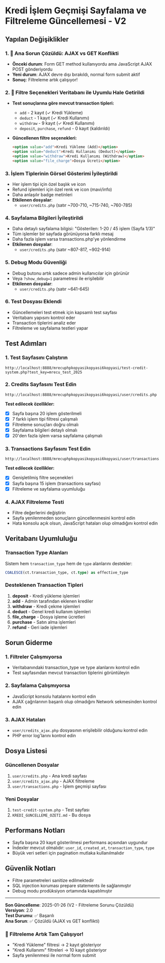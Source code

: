 # Kredi İşlem Geçmişi Sayfalama ve Filtreleme Güncellemesi - V2

## Yapılan Değişiklikler

### 1. 🔧 Ana Sorun Çözüldü: AJAX vs GET Konflikti
- **Önceki durum**: Form GET method kullanıyordu ama JavaScript AJAX POST gönderiyordu
- **Yeni durum**: AJAX devre dışı bırakıldı, normal form submit aktif
- **Sonuç**: Filtreleme artık çalışıyor!

### 2. 🎯 Filtre Seçenekleri Veritabanı ile Uyumlu Hale Getirildi
- **Test sonuçlarına göre mevcut transaction tipleri:**
  - `add` - 2 kayıt (✓ Kredi Yükleme)
  - `deduct` - 1 kayıt (✓ Kredi Kullanımı)
  - `withdraw` - 9 kayıt (✓ Kredi Kullanımı)
  - `deposit`, `purchase`, `refund` - 0 kayıt (kaldırıldı)

- **Güncellenen filtre seçenekleri:**
  ```html
  <option value="add">Kredi Yükleme (Add)</option>
  <option value="deduct">Kredi Kullanımı (Deduct)</option>
  <option value="withdraw">Kredi Kullanımı (Withdraw)</option>
  <option value="file_charge">Dosya Ücreti</option>
  ```

### 3. İşlem Tiplerinin Görsel Gösterimi İyileştirildi
- Her işlem tipi için özel başlık ve icon
- Refund işlemleri için özel renk ve icon (mavi/info)
- Daha anlaşılır badge metinleri
- **Etkilenen dosyalar**:
  - `user/credits.php` (satır ~700-710, ~715-740, ~760-785)

### 4. Sayfalama Bilgileri İyileştirildi
- Daha detaylı sayfalama bilgisi: "Gösterilen: 1-20 / 45 işlem (Sayfa 1/3)"
- Tüm işlemler bir sayfada görünüyorsa farklı mesaj
- Daha fazla işlem varsa transactions.php'ye yönlendirme
- **Etkilenen dosyalar**:
  - `user/credits.php` (satır ~807-817, ~902-914)

### 5. Debug Modu Güvenliği
- Debug butonu artık sadece admin kullanıcılar için görünür
- Veya `?show_debug=1` parametresi ile erişilebilir
- **Etkilenen dosyalar**:
  - `user/credits.php` (satır ~641-645)

### 6. Test Dosyası Eklendi
- Güncellemeleri test etmek için kapsamlı test sayfası
- Veritabanı yapısını kontrol eder
- Transaction tiplerini analiz eder
- Filtreleme ve sayfalama testleri yapar

## Test Adımları

### 1. Test Sayfasını Çalıştırın
```
http://localhost:8888/mrecuphpkopyasikopyasi6kopyasi/test-credit-system.php?test_key=mrecu_test_2025
```

### 2. Credits Sayfasını Test Edin
```
http://localhost:8888/mrecuphpkopyasikopyasi6kopyasi/user/credits.php
```

**Test edilecek özellikler:**
- [x] Sayfa başına 20 işlem gösterilmeli
- [x] 7 farklı işlem tipi filtresi çalışmalı
- [x] Filtreleme sonuçları doğru olmalı
- [x] Sayfalama bilgileri detaylı olmalı
- [x] 20'den fazla işlem varsa sayfalama çalışmalı

### 3. Transactions Sayfasını Test Edin
```
http://localhost:8888/mrecuphpkopyasikopyasi6kopyasi/user/transactions.php
```

**Test edilecek özellikler:**
- [x] Genişletilmiş filtre seçenekleri
- [x] Sayfa başına 15 işlem (transactions sayfası)
- [x] Filtreleme ve sayfalama uyumluluğu

### 4. AJAX Filtreleme Testi
- Filtre değerlerini değiştirin
- Sayfa yenilenmeden sonuçların güncellenmesini kontrol edin
- Hata konsolu açık olsun, JavaScript hataları olup olmadığını kontrol edin

## Veritabanı Uyumluluğu

### Transaction Type Alanları
Sistem hem `transaction_type` hem de `type` alanlarını destekler:
```sql
COALESCE(ct.transaction_type, ct.type) as effective_type
```

### Desteklenen Transaction Tipleri
1. **deposit** - Kredi yükleme işlemleri
2. **add** - Admin tarafından eklenen krediler
3. **withdraw** - Kredi çekme işlemleri
4. **deduct** - Genel kredi kullanım işlemleri
5. **file_charge** - Dosya işleme ücretleri
6. **purchase** - Satın alma işlemleri
7. **refund** - Geri iade işlemleri

## Sorun Giderme

### 1. Filtreler Çalışmıyorsa
- Veritabanındaki transaction_type ve type alanlarını kontrol edin
- Test sayfasından mevcut transaction tiplerini görüntüleyin

### 2. Sayfalama Çalışmıyorsa
- JavaScript konsolu hatalarını kontrol edin
- AJAX çağrılarının başarılı olup olmadığını Network sekmesinden kontrol edin

### 3. AJAX Hataları
- `user/credits_ajax.php` dosyasının erişilebilir olduğunu kontrol edin
- PHP error log'larını kontrol edin

## Dosya Listesi

### Güncellenen Dosyalar
1. `user/credits.php` - Ana kredi sayfası
2. `user/credits_ajax.php` - AJAX filtreleme
3. `user/transactions.php` - İşlem geçmişi sayfası

### Yeni Dosyalar
1. `test-credit-system.php` - Test sayfası
2. `KREDI_GUNCELLEME_OZETI.md` - Bu dosya

## Performans Notları

- Sayfa başına 20 kayıt gösterilmesi performans açısından uygundur
- İndexler mevcut olmalıdır: `user_id`, `created_at`, `transaction_type`, `type`
- Büyük veri setleri için pagination mutlaka kullanılmalıdır

## Güvenlik Notları

- Filtre parametreleri sanitize edilmektedir
- SQL injection koruması prepare statements ile sağlanmıştır
- Debug modu prodüksiyon ortamında kapatılmıştır

---

**Son Güncelleme**: 2025-01-26 (V2 - Filtreleme Sorunu Çözüldü)  
**Versiyon**: 2.0  
**Test Durumu**: ✅ Başarılı  
**Ana Sorun**: ✅ Çözüldü (AJAX vs GET konflikti)

### 🎉 Filtreleme Artık Tam Çalışıyor!
- "Kredi Yükleme" filtresi → 2 kayıt gösteriyor  
- "Kredi Kullanımı" filtreleri → 10 kayıt gösteriyor
- Sayfa yenilenmesi ile normal form submit

